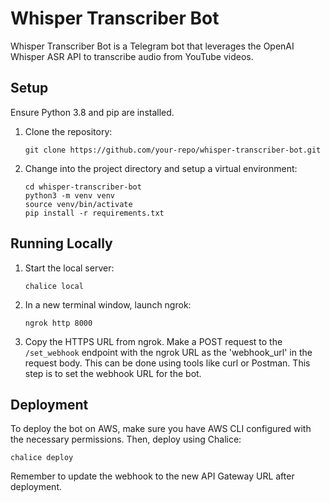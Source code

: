 # Whisper Transcriber Bot

Whisper Transcriber Bot is a Telegram bot that leverages the OpenAI Whisper ASR API to transcribe audio from YouTube videos.

## Setup

Ensure Python 3.8 and pip are installed.

1. Clone the repository:

   ```
   git clone https://github.com/your-repo/whisper-transcriber-bot.git
   ```

2. Change into the project directory and setup a virtual environment:

   ```
   cd whisper-transcriber-bot
   python3 -m venv venv
   source venv/bin/activate
   pip install -r requirements.txt
   ```

## Running Locally

1. Start the local server:

   ```
   chalice local
   ```

2. In a new terminal window, launch ngrok:

   ```
   ngrok http 8000
   ```

3. Copy the HTTPS URL from ngrok. Make a POST request to the `/set_webhook` endpoint with the ngrok URL as the 'webhook_url' in the request body. This can be done using tools like curl or Postman. This step is to set the webhook URL for the bot.

## Deployment

To deploy the bot on AWS, make sure you have AWS CLI configured with the necessary permissions. Then, deploy using Chalice:

   ```
   chalice deploy
   ```

Remember to update the webhook to the new API Gateway URL after deployment.

